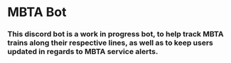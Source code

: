 # MBTA Bot

### This discord bot is a work in progress bot, to help track MBTA trains along their respective lines, as well as to keep users updated in regards to MBTA service alerts.